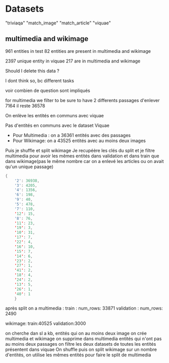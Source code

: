 # Datasets

"triviaqa"
"match_image"
"match_article"
"viquae"

## multimedia and wikimage

961 entities in test
82 entities are present in multimedia and wikimage

2397 unique entity in viquae
217 are in multimedia and wikimage

Should I delete this data  ?

I dont think so, bc different tasks

voir combien de question sont impliqués

for multimedia we filter to be sure to have 2 differents passages
d'enlever 7164
il reste 36578

On enlève les entités en communs avec viquae

Pas d'entités en communs avec le dataset Viquae

- Pour Multimedia : on a 36361 entités avec des passages
- Pour Wikimage: on a 43525 entités avec au moins deux images

Puis je shuffle et split wikimage
Je recupéère les clés du split
et je filtre multimedia pour avoir les mêmes entités dans validation et dans train que dans wikimage(pas le même nombre car on a enlevé les articles ou on avait qu'un unique passage)

```java
{
    '2': 36938,
    '3': 4205, 
    '4': 1356, 
    '6': 198, 
    '9': 40, 
    '5': 478, 
    '7': 110, 
    '12': 15, 
    '8': 76, 
    '11': 23, 
    '19': 3, 
    '10': 31, 
    '17': 7, 
    '22': 4, 
    '16': 10, 
    '15': 7, 
    '14': 6, 
    '23': 2, 
    '27': 1, 
    '41': 2, 
    '18': 4, 
    '24': 2, 
    '13': 5, 
    '26': 1, 
    '40': 1
    }
```




après split on a
multimedia :
train :  num_rows: 33871
validation :  num_rows: 2490

wikimage:
train:40525
validation:3000



on cherche dan sl a kb, entités qui on au moins deux image 
on crée multimedia et wikimage
on supprime dans multimedia entités qui n'ont pas au moins deux passages
on filtre les deux datasets de toutes les entités présentent dans viquae
On shuffle puis on split wikimage sur un nombre d'entités, on utilise les mêmes entités pour faire le split de multimedia